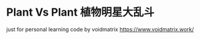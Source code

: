 # Plant Vs Plant 植物明星大乱斗
just for personal learning
code by voidmatrix https://www.voidmatrix.work/
